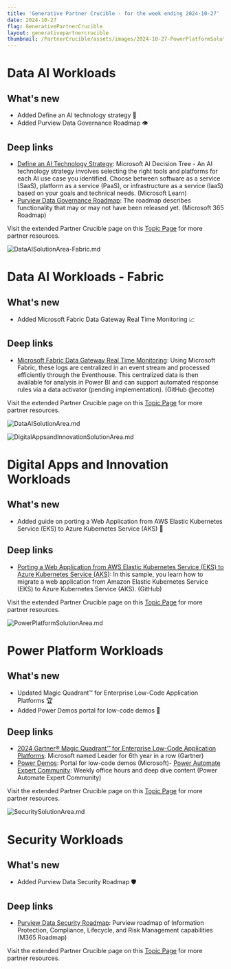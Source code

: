```yaml
---
title: 'Generative Partner Crucible - for the week ending 2024-10-27'
date: 2024-10-27
flag: GenerativePartnerCrucible
layout: generativepartnercrucible
thumbnail: /PartnerCrucible/assets/images/2024-10-27-PowerPlatformSolutionArea.md-image.png
---
```



# Data AI Workloads

## What's new

- Added Define an AI technology strategy 🎯
- Added Purview Data Governance Roadmap 👁️


## Deep links

- [Define an AI Technology Strategy](https://learn.microsoft.com/en-us/azure/cloud-adoption-framework/scenarios/ai/strategy#define-an-ai-technology-strategy): Microsoft AI Decision Tree - An AI technology strategy involves selecting the right tools and platforms for each AI use case you identified. Choose between software as a service (SaaS), platform as a service (PaaS), or infrastructure as a service (IaaS) based on your goals and technical needs. (Microsoft Learn)
- [Purview Data Governance Roadmap](https://cdn-dynmedia-1.microsoft.com/is/content/microsoftcorp/microsoft/final/en-us/microsoft-brand/documents/MS-Purview-Data-Governance-Roadmap.pdf): The roadmap describes functionality that may or may not have been released yet. (Microsoft 365 Roadmap)


Visit the extended Partner Crucible page on this [Topic Page](https://lagimik.github.io/PartnerCrucible/DataAISolutionArea) for more partner resources.

![ DataAISolutionArea-Fabric.md ]( /PartnerCrucible/assets/images/2024-10-27-DataAISolutionArea-Fabric.md-image.png )

# Data AI Workloads - Fabric

## What's new

- Added Microsoft Fabric Data Gateway Real Time Monitoring 📈

## Deep links

- [Microsoft Fabric Data Gateway Real Time Monitoring](https://github.com/ecotte/rt-gateway-log): Using Microsoft Fabric, these logs are centralized in an event stream and processed efficiently through the Eventhouse. This centralized data is then available for analysis in Power BI and can support automated response rules via a data activator (pending implementation). (GitHub @ecotte)

Visit the extended Partner Crucible page on this [Topic Page](https://lagimik.github.io/PartnerCrucible/DataAISolutionArea-Fabric) for more partner resources.

![ DataAISolutionArea.md ]( /PartnerCrucible/assets/images/2024-10-27-DataAISolutionArea.md-image.png )

![ DigitalAppsandInnovationSolutionArea.md ]( /PartnerCrucible/assets/images/2024-10-27-DigitalAppsandInnovationSolutionArea.md-image.png )

# Digital Apps and Innovation Workloads

## What's new

- Added guide on porting a Web Application from AWS Elastic Kubernetes Service (EKS) to Azure Kubernetes Service (AKS) 🚀

## Deep links

- [Porting a Web Application from AWS Elastic Kubernetes Service (EKS) to Azure Kubernetes Service (AKS)](https://github.com/Azure-Samples/aks-web-application-replicate-from-aws): In this sample, you learn how to migrate a web application from Amazon Elastic Kubernetes Service (EKS) to Azure Kubernetes Service (AKS). (GitHub)

Visit the extended Partner Crucible page on this [Topic Page](https://lagimik.github.io/PartnerCrucible/DigitalAppsandInnovationSolutionArea) for more partner resources.

![ PowerPlatformSolutionArea.md ]( /PartnerCrucible/assets/images/2024-10-27-PowerPlatformSolutionArea.md-image.png )

# Power Platform Workloads

## What's new

- Updated Magic Quadrant™ for Enterprise Low-Code Application Platforms 🏆
- Added Power Demos portal for low-code demos 🎥

## Deep links

- [2024 Gartner® Magic Quadrant™ for Enterprise Low-Code Application Platforms](https://www.microsoft.com/en-us/power-platform/blog/power-apps/microsoft-named-a-leader-in-2024-gartner-magic-quadrant-for-enterprise-low-code-application-platforms/): Microsoft named Leader for 6th year in a row (Gartner)
- [Power Demos](https://aka.ms/PowerDemos): Portal for low-code demos (Microsoft)- [Power Automate Expert Community](https://aka.ms/PowerAutomate/Expert): Weekly office hours and deep dive content (Power Automate Expert Community)

Visit the extended Partner Crucible page on this [Topic Page](https://lagimik.github.io/PartnerCrucible/PowerPlatformSolutionArea) for more partner resources.

![ SecuritySolutionArea.md ]( /PartnerCrucible/assets/images/2024-10-27-SecuritySolutionArea.md-image.png )

# Security Workloads

## What's new

- Added Purview Data Security Roadmap 🛡️

## Deep links

- [Purview Data Security Roadmap](https://www.microsoft.com/en-us/microsoft-365/roadmap?msockid=305e5dff038362fc15a64e2f02396376&filters=&searchterms=Microsoft%252CPurview): Purview roadmap of Information Protection, Compliance, Lifecycle, and Risk Management capabilities (M365 Roadmap)

Visit the extended Partner Crucible page on this [Topic Page](https://lagimik.github.io/PartnerCrucible/SecuritySolutionArea) for more partner resources.

